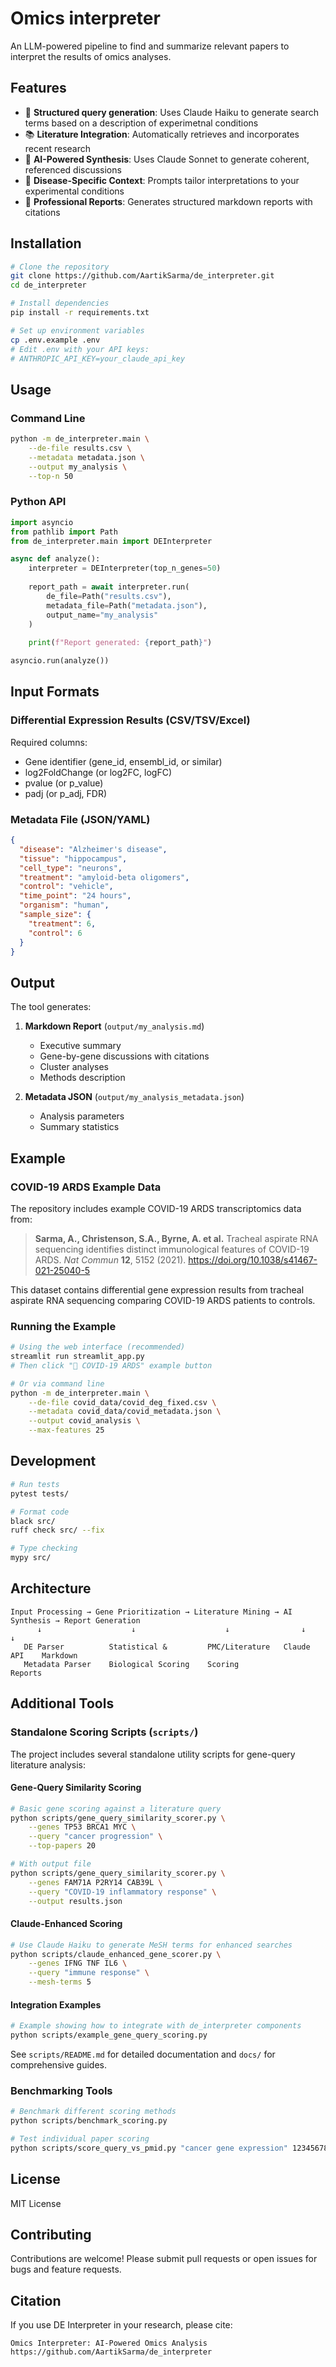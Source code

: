 # Omics interpreter

An LLM-powered pipeline to find and summarize relevant papers to interpret the results of omics analyses. 

## Features
- 🔎 **Structured query generation**: Uses Claude Haiku to generate search terms based on a description of experimetnal conditions
- 📚 **Literature Integration**: Automatically retrieves and incorporates recent research
- 🤖 **AI-Powered Synthesis**: Uses Claude Sonnet to generate coherent, referenced discussions
- 🔬 **Disease-Specific Context**: Prompts tailor interpretations to your experimental conditions
- 📝 **Professional Reports**: Generates structured markdown reports with citations

## Installation

```bash
# Clone the repository
git clone https://github.com/AartikSarma/de_interpreter.git
cd de_interpreter

# Install dependencies
pip install -r requirements.txt

# Set up environment variables
cp .env.example .env
# Edit .env with your API keys:
# ANTHROPIC_API_KEY=your_claude_api_key
```

## Usage

### Command Line

```bash
python -m de_interpreter.main \
    --de-file results.csv \
    --metadata metadata.json \
    --output my_analysis \
    --top-n 50
```

### Python API

```python
import asyncio
from pathlib import Path
from de_interpreter.main import DEInterpreter

async def analyze():
    interpreter = DEInterpreter(top_n_genes=50)
    
    report_path = await interpreter.run(
        de_file=Path("results.csv"),
        metadata_file=Path("metadata.json"),
        output_name="my_analysis"
    )
    
    print(f"Report generated: {report_path}")

asyncio.run(analyze())
```

## Input Formats

### Differential Expression Results (CSV/TSV/Excel)

Required columns:
- Gene identifier (gene_id, ensembl_id, or similar)
- log2FoldChange (or log2FC, logFC)
- pvalue (or p_value)
- padj (or p_adj, FDR)


### Metadata File (JSON/YAML)

```json
{
  "disease": "Alzheimer's disease",
  "tissue": "hippocampus",
  "cell_type": "neurons",
  "treatment": "amyloid-beta oligomers",
  "control": "vehicle",
  "time_point": "24 hours",
  "organism": "human",
  "sample_size": {
    "treatment": 6,
    "control": 6
  }
}
```

## Output

The tool generates:

1. **Markdown Report** (`output/my_analysis.md`)
   - Executive summary
   - Gene-by-gene discussions with citations
   - Cluster analyses
   - Methods description

2. **Metadata JSON** (`output/my_analysis_metadata.json`)
   - Analysis parameters
   - Summary statistics

## Example

### COVID-19 ARDS Example Data

The repository includes example COVID-19 ARDS transcriptomics data from:

> **Sarma, A., Christenson, S.A., Byrne, A. et al.** Tracheal aspirate RNA sequencing identifies distinct immunological features of COVID-19 ARDS. *Nat Commun* **12**, 5152 (2021). https://doi.org/10.1038/s41467-021-25040-5

This dataset contains differential gene expression results from tracheal aspirate RNA sequencing comparing COVID-19 ARDS patients to controls.

### Running the Example

```bash
# Using the web interface (recommended)
streamlit run streamlit_app.py
# Then click "🦠 COVID-19 ARDS" example button

# Or via command line
python -m de_interpreter.main \
    --de-file covid_data/covid_deg_fixed.csv \
    --metadata covid_data/covid_metadata.json \
    --output covid_analysis \
    --max-features 25
```

## Development

```bash
# Run tests
pytest tests/

# Format code
black src/
ruff check src/ --fix

# Type checking
mypy src/
```

## Architecture

```
Input Processing → Gene Prioritization → Literature Mining → AI Synthesis → Report Generation
      ↓                    ↓                    ↓                ↓              ↓
   DE Parser          Statistical &         PMC/Literature   Claude API    Markdown
   Metadata Parser    Biological Scoring    Scoring                        Reports
```

## Additional Tools

### Standalone Scoring Scripts (`scripts/`)

The project includes several standalone utility scripts for gene-query literature analysis:

#### Gene-Query Similarity Scoring
```bash
# Basic gene scoring against a literature query
python scripts/gene_query_similarity_scorer.py \
    --genes TP53 BRCA1 MYC \
    --query "cancer progression" \
    --top-papers 20

# With output file
python scripts/gene_query_similarity_scorer.py \
    --genes FAM71A P2RY14 CAB39L \
    --query "COVID-19 inflammatory response" \
    --output results.json
```

#### Claude-Enhanced Scoring
```bash
# Use Claude Haiku to generate MeSH terms for enhanced searches
python scripts/claude_enhanced_gene_scorer.py \
    --genes IFNG TNF IL6 \
    --query "immune response" \
    --mesh-terms 5
```

#### Integration Examples
```bash
# Example showing how to integrate with de_interpreter components
python scripts/example_gene_query_scoring.py
```

See `scripts/README.md` for detailed documentation and `docs/` for comprehensive guides.

### Benchmarking Tools
```bash
# Benchmark different scoring methods
python scripts/benchmark_scoring.py

# Test individual paper scoring
python scripts/score_query_vs_pmid.py "cancer gene expression" 12345678
```

## License

MIT License

## Contributing

Contributions are welcome! Please submit pull requests or open issues for bugs and feature requests.

## Citation

If you use DE Interpreter in your research, please cite:

```
Omics Interpreter: AI-Powered Omics Analysis
https://github.com/AartikSarma/de_interpreter
```
